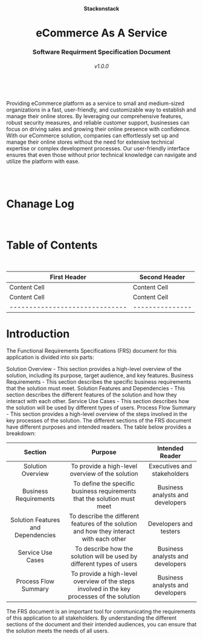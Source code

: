 <h4 align="center">Stackonstack</h3>
<h1 align="center">eCommerce As A Service </h1>
<h3 align="center">Software Requirment Specification Document</h3>
<h6 align="center">v1.0.0</h6>

<br>
<br>
<p>Providing eCommerce platform as a service to small and medium-sized organizations in a fast, user-friendly, and customizable way to establish and manage their online stores. By leveraging our comprehensive features, robust security measures, and reliable customer support, businesses can focus on driving sales and growing their online presence with confidence. With our eCommerce solution, companies can effortlessly set up and manage their online stores without the need for extensive technical expertise or complex development processes. Our user-friendly interface ensures that even those without prior technical knowledge can navigate and utilize the platform with ease.<p>

<br>
<br>

# Chanage Log
<br>

# Table of Contents
<br>

| First Header                   | Second Header |
|--------------------------------|---------------|
| Content Cell                   | Content Cell  |
| Content Cell                   | Content Cell  |
| ------------------------------ |---------------|

# Introduction

The Functional Requirements Specifications (FRS) document for this application is divided into six parts:

Solution Overview - This section provides a high-level overview of the solution, including its purpose, target audience, and key features.
Business Requirements - This section describes the specific business requirements that the solution must meet.
Solution Features and Dependencies - This section describes the different features of the solution and how they interact with each other.
Service Use Cases - This section describes how the solution will be used by different types of users.
Process Flow Summary - This section provides a high-level overview of the steps involved in the key processes of the solution.
The different sections of the FRS document have different purposes and intended readers. The table below provides a breakdown:

|                Section                |                                           	Purpose	                                            |          Intended Reader           |
|:-------------------------------------:|:----------------------------------------------------------------------------------------------:|:----------------------------------:|
|          Solution Overview	           |                       To provide a high-level overview of the solution	                        |    Executives and stakeholders     | 
|        Business Requirements	         |           To define the specific business requirements that the solution must meet	            |  Business analysts and developers  |
|  Solution Features and Dependencies	  |   To describe the different features of the solution and how they interact with each other	    |       Developers and testers       |
|          Service Use Cases	           |             To describe how the solution will be used by different types of users	             |  Business analysts and developers  |
|         Process Flow Summary	         |  To provide a high-level overview of the steps involved in the key processes of the solution	  |  Business analysts and developers  |

The FRS document is an important tool for communicating the requirements of this application to all stakeholders. By understanding the different sections of the document and their intended audiences, you can ensure that the solution meets the needs of all users.




